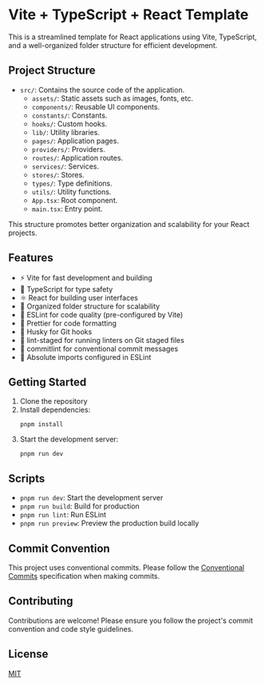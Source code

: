 # Vite + TypeScript + React Template

This is a streamlined template for React applications using Vite, TypeScript, and a well-organized folder structure for efficient development.

## Project Structure

-   `src/`: Contains the source code of the application.
    -   `assets/`: Static assets such as images, fonts, etc.
    -   `components/`: Reusable UI components.
    -   `constants/`: Constants.
    -   `hooks/`: Custom hooks.
    -   `lib/`: Utility libraries.
    -   `pages/`: Application pages.
    -   `providers/`: Providers.
    -   `routes/`: Application routes.
    -   `services/`: Services.
    -   `stores/`: Stores.
    -   `types/`: Type definitions.
    -   `utils/`: Utility functions.
    -   `App.tsx`: Root component.
    -   `main.tsx`: Entry point.

This structure promotes better organization and scalability for your React projects.

## Features

-   ⚡️ Vite for fast development and building
-   🔑 TypeScript for type safety
-   ⚛️ React for building user interfaces
-   📁 Organized folder structure for scalability
-   🧹 ESLint for code quality (pre-configured by Vite)
-   💅 Prettier for code formatting
-   🐶 Husky for Git hooks
-   🚫 lint-staged for running linters on Git staged files
-   📝 commitlint for conventional commit messages
-   🔄 Absolute imports configured in ESLint

## Getting Started

1. Clone the repository
2. Install dependencies:
    ```
    pnpm install
    ```
3. Start the development server:
    ```
    pnpm run dev
    ```

## Scripts

-   `pnpm run dev`: Start the development server
-   `pnpm run build`: Build for production
-   `pnpm run lint`: Run ESLint
-   `pnpm run preview`: Preview the production build locally

## Commit Convention

This project uses conventional commits. Please follow the [Conventional Commits](https://www.conventionalcommits.org/) specification when making commits.

## Contributing

Contributions are welcome! Please ensure you follow the project's commit convention and code style guidelines.

## License

[MIT](License.md)
